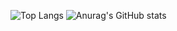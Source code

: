 ![Top Langs](https://github-readme-stats.vercel.app/api/top-langs/?username=Poketunes&layout=compact&theme=chartreuse-dark)
![Anurag's GitHub stats](https://github-readme-stats.vercel.app/api?username=Poketunes&show_icons=true&theme=chartreuse-dark)
